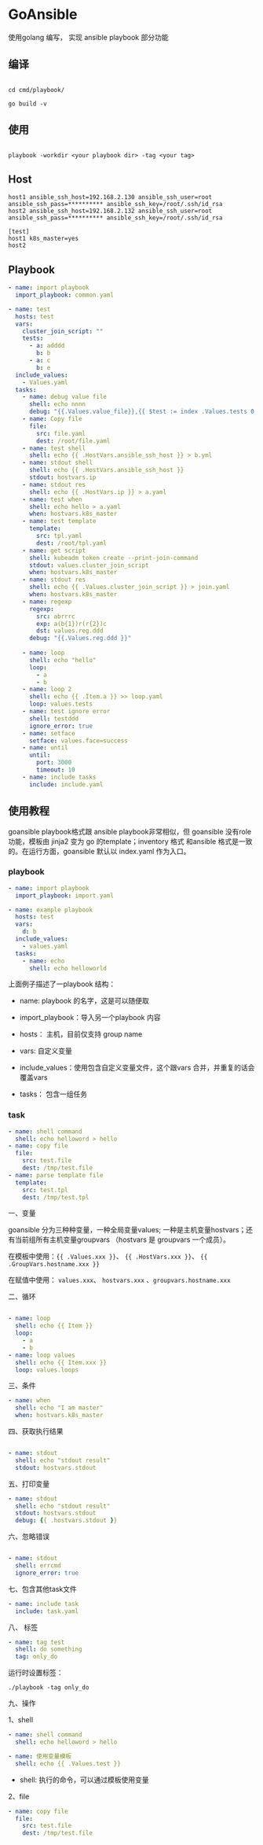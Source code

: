 # GoAnsible

使用golang 编写， 实现 ansible playbook 部分功能


## 编译

```

cd cmd/playbook/

go build -v

```

## 使用

```

playbook -workdir <your playbook dir> -tag <your tag>

```

## Host

```
host1 ansible_ssh_host=192.168.2.130 ansible_ssh_user=root ansible_ssh_pass=********** ansible_ssh_key=/root/.ssh/id_rsa
host2 ansible_ssh_host=192.168.2.132 ansible_ssh_user=root ansible_ssh_pass=********** ansible_ssh_key=/root/.ssh/id_rsa

[test]
host1 k8s_master=yes
host2

```

## Playbook

```yaml
- name: import playbook
  import_playbook: common.yaml

- name: test
  hosts: test
  vars:
    cluster_join_script: ""
    tests:
      - a: adddd
        b: b
      - a: c
        b: e
  include_values:
    - Values.yaml
  tasks:
    - name: debug value file
      shell: echo nnnn
      debug: "{{.Values.value_file}},{{ $test := index .Values.tests 0 }} {{ $test.a }}"
    - name: Copy file
      file:
        src: file.yaml
        dest: /root/file.yaml
    - name: test shell
      shell: echo {{ .HostVars.ansible_ssh_host }} > b.yml
    - name: stdout shell
      shell: echo {{ .HostVars.ansible_ssh_host }}
      stdout: hostvars.ip
    - name: stdout res
      shell: echo {{ .HostVars.ip }} > a.yaml
    - name: test when
      shell: echo hello > a.yaml
      when: hostvars.k8s_master
    - name: test template
      template:
        src: tpl.yaml
        dest: /root/tpl.yaml
    - name: get script
      shell: kubeadm token create --print-join-command
      stdout: values.cluster_join_script
      when: hostvars.k8s_master
    - name: stdout res
      shell: echo {{ .Values.cluster_join_script }} > join.yaml
      when: hostvars.k8s_master
    - name: regexp
      regexp:
        src: abrrrc
        exp: a(b{1})r(r{2})c
        dst: values.reg.ddd
      debug: "{{.Values.reg.ddd }}"
      
    - name: loop
      shell: echo "hello"
      loop:
        - a
        - b
    - name: loop 2
      shell: echo {{ .Item.a }} >> loop.yaml
      loop: values.tests
    - name: test ignore error
      shell: testddd
      ignore_error: true
    - name: setface
      setface: values.face=success
    - name: until 
      until:
        port: 3000
        timeout: 10
    - name: include tasks
      include: include.yaml

```

## 使用教程

goansible playbook格式跟 ansible playbook非常相似，但 goansible 没有role 功能，模板由 jinja2 变为 go 的template；inventory 格式 和ansible 格式是一致的。在运行方面，goansible 默认以 index.yaml 作为入口。 

### playbook

```yaml
- name: import playbook
  import_playbook: import.yaml

- name: example playbook
  hosts: test
  vars:
    d: b
  include_values:
    - values.yaml
  tasks:
    - name: echo
      shell: echo helloworld
```

上面例子描述了一playbook 结构：

* name: playbook 的名字，这是可以随便取

* import_playbook：导入另一个playbook 内容

* hosts： 主机，目前仅支持 group name

* vars: 自定义变量

* include_values：使用包含自定义变量文件，这个跟vars 合并，并重复的话会覆盖vars

* tasks： 包含一组任务


### task

```yaml
- name: shell command
  shell: echo helloword > hello
- name: copy file
  file:
    src: test.file
    dest: /tmp/test.file
- name: parse template file
  template:
    src: test.tpl
    dest: /tmp/test.tpl
```

一、变量

goansible 分为三种种变量，一种全局变量values; 一种是主机变量hostvars；还有当前组所有主机变量groupvars （hostvars 是 groupvars 一个成员）。

在模板中使用：`{{ .Values.xxx }}`、  `{{ .HostVars.xxx }}`、 `{{ .GroupVars.hostname.xxx }}`

在赋值中使用： `values.xxx`、 `hostvars.xxx` 、`groupvars.hostname.xxx`

二、循环

```yaml

- name: loop
  shell: echo {{ Item }}
  loop:
    - a
    - b
- name: loop values
  shell: echo {{ Item.xxx }}
  loop: values.loops

```

三、条件

```yaml
- name: when
  shell: echo "I am master"
  when: hostvars.k8s_master

```

四、获取执行结果

```yaml

- name: stdout
  shell: echo "stdout result"
  stdout: hostvars.stdout

```

五、打印变量

```yaml
- name: stdout
  shell: echo "stdout result"
  stdout: hostvars.stdout
  debug: {{ .hostvars.stdout }}

```

六、忽略错误

```yaml

- name: stdout
  shell: errcmd
  ignore_error: true

```

七、包含其他task文件

```yaml
- name: include task
  include: task.yaml

```

八、 标签

```yaml
- name: tag test
  shell: do something
  tag: only_do

```

运行时设置标签： 

```
./playbook -tag only_do

```

九、操作

1、shell

```yaml
- name: shell command
  shell: echo helloword > hello

- name: 使用变量模板
  shell: echo {{ .Values.test }}

```

* shell: 执行的命令，可以通过模板使用变量

2、file

```yaml
- name: copy file
  file:
    src: test.file
    dest: /tmp/test.file

```


